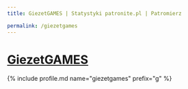 ```yaml
---
title: GiezetGAMES | Statystyki patronite.pl | Patromierz

permalink: /giezetgames
---
```


# [GiezetGAMES](https://patronite.pl/giezetgames)

{% include profile.md name="giezetgames" prefix="g" %}
